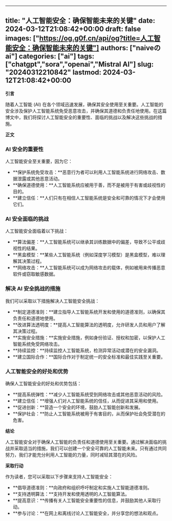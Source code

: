 
---
title: "人工智能安全：确保智能未来的关键"
date: 2024-03-12T21:08:42+00:00
draft: false
images: ["https://og.g0f.cn/api/og?title=人工智能安全：确保智能未来的关键"]
authors: ["naiveのai"]
categories: ["ai"]
tags: ["chatgpt","sora","openai","Mistral AI"]
slug: "20240312210842"
lastmod: 2024-03-12T21:08:42+00:00
---
**引言**

随着人工智能 (AI) 在各个领域迅速发展，确保其安全使用至关重要。人工智能的安全涉及保护人工智能系统免受恶意攻击，并确保其道德和负责任地使用。在这篇博文中，我们将探讨人工智能安全的重要性、面临的挑战以及解决这些挑战的措施。

**正文**

### AI 安全的重要性

人工智能安全至关重要，因为它：

- **保护系统免受攻击：**恶意行为者可以利用人工智能系统进行网络攻击、数据泄露或其他恶意活动。
- **确保道德使用：**人工智能系统应被用于善，而不是被用于有害或歧视性的目的。
- **建立信任：**人们只有在相信人工智能系统是安全和可靠的情况下才会使用它们。

### AI 安全面临的挑战

人工智能安全面临着以下挑战：

- **算法偏差：**人工智能系统可以继承其训练数据中的偏差，导致不公平或歧视性的结果。
- **黑盒模型：**某些人工智能系统（例如深度学习模型）是黑盒模型，难以理解其决策过程。
- **网络攻击：**人工智能系统可以成为网络攻击的载体，例如被用来传播恶意软件或窃取敏感数据。

### 解决 AI 安全挑战的措施

我们可以采取以下措施解决人工智能安全挑战：

- **制定道德准则：**建立指导人工智能系统开发和使用的道德准则，以确保其负责任和道德地使用。
- **改进算法透明度：**提高人工智能算法的透明度，允许研发人员和用户了解其决策过程。
- **实施安全措施：**实施安全措施，例如身份验证、授权和加密，以保护人工智能系统免受网络攻击。
- **持续监控：**持续监控人工智能系统，检测异常活动或潜在的安全漏洞。
- **建立国际合作：**国际合作对于制定统一的安全标准和最佳实践至关重要。

### 人工智能安全的好处和优势

确保人工智能安全的好处和优势包括：

- **提高系统弹性：**减少人工智能系统受到网络攻击或其他恶意活动的风险。
- **建立信任：**增强人们对人工智能系统的信任，从而促进其采用和使用。
- **促进创新：**营造一个安全的环境，鼓励人工智能创新和发展。
- **保护社会：**防止人工智能系统被用于有害目的，从而保护社会免受潜在的危害。

**结论**

人工智能安全对于确保人工智能的负责任和道德使用至关重要。通过解决面临的挑战并采取适当的措施，我们可以创建一个安全可靠的人工智能未来。只有通过共同努力，我们才能充分利用人工智能的力量，同时减轻其潜在的风险。

**采取行动**

作为读者，您可以采取以下步骤来支持人工智能安全：

- **倡导道德准则：**向政府和组织呼吁制定和实施人工智能道德准则。
- **支持透明算法：**支持开发和使用透明的人工智能算法。
- **提高意识：**传播有关人工智能安全重要性的信息，并鼓励其他人采取行动。
- **参与讨论：**在网上和离线讨论人工智能安全，并分享您的想法和观点。